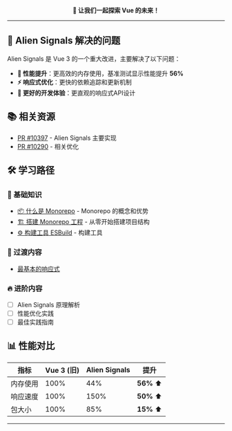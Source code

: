 <div align="center">
  <strong>🎉 让我们一起探索 Vue 的未来！</strong>
</div>

___

## 🎯 Alien Signals 解决的问题

Alien Signals 是 Vue 3 的一个重大改进，主要解决了以下问题：

- **🚀 性能提升**：更高效的内存使用，基准测试显示性能提升 **56%**
- **⚡ 响应式优化**：更快的依赖追踪和更新机制
- **🧠 更好的开发体验**：更直观的响应式API设计

## 📚 相关资源

- [PR #10397](https://github.com/vuejs/core/pull/10397) - Alien Signals 主要实现
- [PR #10290](https://github.com/vuejs/core/pull/10290) - 相关优化

## 🛠️ 学习路径

<div class="learning-path">

### 📖 基础知识

- [📦 什么是 Monorepo](concept.md) - Monorepo 的概念和优势
- [🏗️ 搭建 Monorepo 工程](setup-monorepo.md) - 从零开始搭建项目结构
- [⚙️ 构建工具 ESBuild](esbuild-tool.md) - 构建工具

### 📖 过渡内容

- [最基本的响应式](basic-reactivity.md)

### 🔥 进阶内容

- [ ] Alien Signals 原理解析
- [ ] 性能优化实践
- [ ] 最佳实践指南

</div>

## 📊 性能对比

| 指标   | Vue 3 (旧) | Alien Signals | 提升         |
|------|-----------|---------------|------------|
| 内存使用 | 100%      | 44%           | **56%** ⬆️ |
| 响应速度 | 100%      | 150%          | **50%** ⬆️ |
| 包大小  | 100%      | 85%           | **15%** ⬆️ |

---

